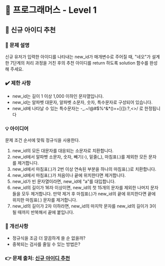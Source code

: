 # 🔔 프로그래머스 - Level 1
## 📑 신규 아이디 추천
### 📌 문제 설명
신규 유저가 입력한 아이디를 나타내는 new_id가 매개변수로 주어질 때, "네오"가 설계한 7단계의 처리 과정을 거친 후의 추천 아이디를 return 하도록 solution 함수를 완성해 주세요.

### ✔️ 제한 사항
- new_id는 길이 1 이상 1,000 이하인 문자열입니다.
- new_id는 알파벳 대문자, 알파벳 소문자, 숫자, 특수문자로 구성되어 있습니다.
- new_id에 나타날 수 있는 특수문자는 -_.~!@#$%^&*()=+[{]}:?,<>/ 로 한정됩니다

### 💡 아이디어
문제 조건 순서에 맞춰 정규식을 사용한다. 
1. new_id의 모든 대문자를 대응되는 소문자로 치환합니다.
2. new_id에서 알파벳 소문자, 숫자, 빼기(-), 밑줄(_), 마침표(.)를 제외한 모든 문자를 제거합니다.
3. new_id에서 마침표(.)가 2번 이상 연속된 부분을 하나의 마침표(.)로 치환합니다.
4. new_id에서 마침표(.)가 처음이나 끝에 위치한다면 제거합니다.
5. new_id가 빈 문자열이라면, new_id에 "a"를 대입합니다.
6. new_id의 길이가 16자 이상이면, new_id의 첫 15개의 문자를 제외한 나머지 문자들을 모두 제거합니다.
     만약 제거 후 마침표(.)가 new_id의 끝에 위치한다면 끝에 위치한 마침표(.) 문자를 제거합니다.
7. new_id의 길이가 2자 이하라면, new_id의 마지막 문자를 new_id의 길이가 3이 될 때까지 반복해서 끝에 붙입니다.

### 💬 개선사항
- 정규식을 조금 더 깔끔하게 쓸 순 없을까?
- 중복되는 검사를 줄일 수 있는 방법은?

### 👉 문제 출처: [신규 아이디 추천](https://programmers.co.kr/learn/courses/30/lessons/72410?language=python3)


